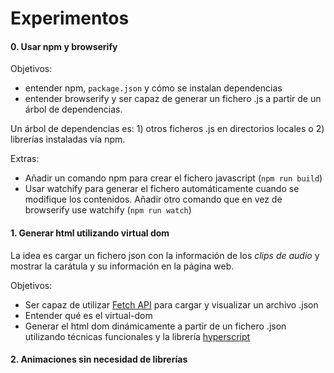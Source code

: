 # Experimentos


#### 0. Usar npm y browserify

Objetivos:

- entender npm, `package.json` y cómo se instalan dependencias
- entender browserify y ser capaz de generar un fichero .js a partir de un árbol de dependencias.

Un árbol de dependencias es: 1) otros ficheros .js en directorios locales o 2) librerías instaladas vía npm.

Extras:

- Añadir un comando npm para crear el fichero javascript (`npm run build`)
- Usar watchify para generar el fichero automáticamente cuando se modifique los contenidos. Añadir otro comando que en vez de browserify use watchify (`npm run watch`)

#### 1. Generar html utilizando virtual dom

La idea es cargar un fichero json con la información de los _clips de audio_ y mostrar la carátula y su información en la página web.

Objetivos:

 - Ser capaz de utilizar [Fetch API](https://developer.mozilla.org/en/docs/Web/API/Fetch_API) para cargar y visualizar un archivo .json
 - Entender qué es el virtual-dom
 - Generar el html dom dinámicamente a partir de un fichero .json utilizando técnicas funcionales y la librería [hyperscript](https://www.npmjs.com/package/hyperscript)


#### 2. Animaciones sin necesidad de librerías
